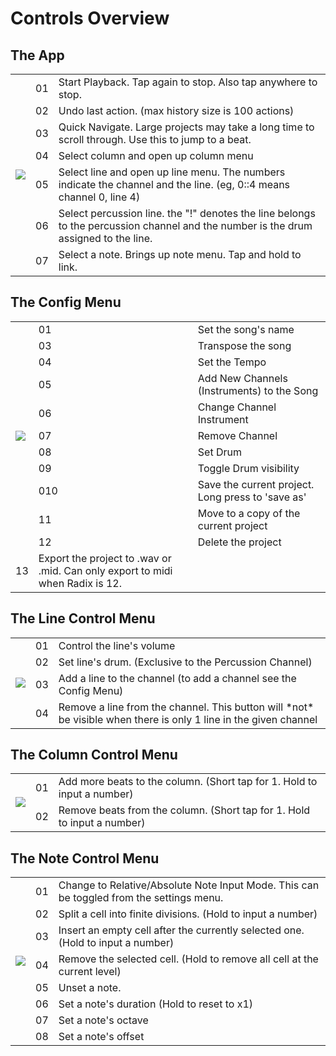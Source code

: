# Controls Overview
## The App
<table class="numbered-diagram">
    <tr>
        <td rowspan=7>
            <img src="/content/manuals/pagan/imgs/mainlayout.png"/>
        </td>
        <td>01</td>
        <td>Start Playback. Tap again to stop. Also tap anywhere to stop.</td>
    </tr>
    <tr>
        <td>02</td>
        <td>Undo last action. (max history size is 100 actions)</td>
    </tr>
    <tr>
        <td>03</td>
        <td>Quick Navigate. Large projects may take a long time to scroll through. Use this to jump to a beat.</td>
    </tr>
    <tr>
        <td>04</td>
        <td>Select column and open up column menu</td>
    </tr>
    <tr>
        <td>05</td>
        <td>Select line and open up line menu. The numbers indicate the channel and the line. (eg, 0::4 means channel 0, line 4)</td>
    </tr>
    <tr>
        <td>06</td>
        <td>Select percussion line. the "!" denotes the line belongs to the percussion channel and the number is the drum assigned to the line.</td>
    </tr>
    <tr>
        <td>07</td>
        <td>Select a note. Brings up note menu. Tap and hold to link.</td>
    </tr>
</table>

## The Config Menu
<table class="numbered-diagram">
    <tr>
        <td rowspan=11>
            <img src="/content/manuals/pagan/imgs/configlayout.png"/>
        </td>
        <td>01</td>
        <td>Set the song's name</td>
    </tr>
    <tr>
        <td>03</td>
        <td>Transpose the song</td>
    </tr>
    <tr>
        <td>04</td>
        <td>Set the Tempo</td>
    </tr>
    <tr>
        <td>05</td>
        <td>Add New Channels (Instruments) to the Song</td>
    </tr>
    <tr>
        <td>06</td>
        <td>Change Channel Instrument</td>
    </tr>
    <tr>
        <td>07</td>
        <td>Remove Channel</td>
    </tr>
    <tr>
        <td>08</td>
        <td>Set Drum</td>
    </tr>
    <tr>
        <td>09</td>
        <td>Toggle Drum visibility</td>
    </tr>
    <tr>
        <td>010</td>
        <td>Save the current project. Long press to 'save as'</td>
    </tr>
    <tr>
        <td>11</td>
        <td>Move to a copy of the current project</td>
    </tr>
    <tr>
        <td>12</td>
        <td>Delete the project</td>
    </tr>
    <tr>
        <td>13</td>
        <td>Export the project to .wav or .mid. Can only export to midi when Radix is 12.</td>
    </tr>
</table>

## The Line Control Menu
<table class="numbered-diagram">
    <tr>
        <td rowspan=4>
            <img src="/content/manuals/pagan/imgs/linemenulayout.png"/>
        </td>
        <td>01</td>
        <td>Control the line's volume</td>
    </tr>
    <tr>
        <td>02</td>
        <td>Set line's drum. (Exclusive to the Percussion Channel)</td>
    </tr>
    <tr>
        <td>03</td>
        <td>Add a line to the channel (to add a channel see the Config Menu)</td>
    </tr>
    <tr>
        <td>04</td>
        <td>Remove a line from the channel. This button will *not* be visible when there is only 1 line in the given channel</td>
    </tr>
</table>

## The Column Control Menu
<table class="numbered-diagram">
    <tr>
        <td rowspan=2>
            <img src="/content/manuals/pagan/imgs/columnmenulayout.png"/>
        </td>
        <td>01</td>
        <td>Add more beats to the column. (Short tap for 1. Hold to input a number)</td>
    </tr>
    <tr>
        <td>02</td>
        <td>Remove beats from the column. (Short tap for 1. Hold to input a number)</td>
    </tr>
</table>

## The Note Control Menu
<table class="numbered-diagram">
    <tr>
        <td rowspan=8>
            <img src="/content/manuals/pagan/imgs/cellmenulayout.png"/>
        </td>
        <td>01</td>
        <td>Change to Relative/Absolute Note Input Mode. This can be toggled from the settings menu.</td>
    </tr>
    <tr>
        <td>02</td>
        <td>Split a cell into finite divisions. (Hold to input a number)</td>
    </tr>
    <tr>
        <td>03</td>
        <td>Insert an empty cell after the currently selected one. (Hold to input a number)</td>
    </tr>
    <tr>
        <td>04</td>
        <td>Remove the selected cell. (Hold to remove all cell at the current level)</td>
    </tr>
    <tr>
        <td>05</td>
        <td>Unset a note.</td>
    </tr>
    <tr>
        <td>06</td>
        <td>Set a note's duration (Hold to reset to x1)</td>
    </tr>
    <tr>
        <td>07</td>
        <td>Set a note's octave</td>
    </tr>
    <tr>
        <td>08</td>
        <td>Set a note's offset</td>
    </tr>
</table>


